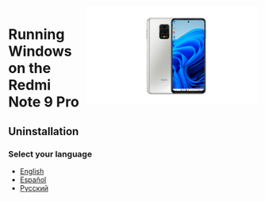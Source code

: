   <img align="right" src="https://github.com/Rubanoxd/Port-Windows-11-redmi-note-9_pro/blob/main/Miatoll.png" width="350" alt="Windows 11 Running On A Redmi Note 9 Pro">


# Running Windows on the Redmi Note 9 Pro

## Uninstallation

### Select your language

- [English](English/restore-stock-en.md)
- [Español](Español/restaurar-de-fabrica-es.md)
- [Русский](Russian/restore-stock-ru.md)


